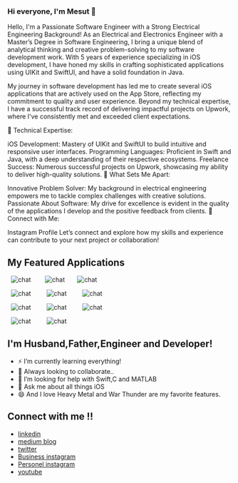 


### Hi everyone, I'm Mesut 👋

Hello, I'm a Passionate Software Engineer with a Strong Electrical Engineering Background!
As an Electrical and Electronics Engineer with a Master’s Degree in Software Engineering, I bring a unique blend of analytical thinking and creative problem-solving to my software development work. With 5 years of experience specializing in iOS development, I have honed my skills in crafting sophisticated applications using UIKit and SwiftUI, and have a solid foundation in Java.

My journey in software development has led me to create several iOS applications that are actively used on the App Store, reflecting my commitment to quality and user experience. Beyond my technical expertise, I have a successful track record of delivering impactful projects on Upwork, where I've consistently met and exceeded client expectations.

🔧 Technical Expertise:

iOS Development: Mastery of UIKit and SwiftUI to build intuitive and responsive user interfaces.
Programming Languages: Proficient in Swift and Java, with a deep understanding of their respective ecosystems.
Freelance Success: Numerous successful projects on Upwork, showcasing my ability to deliver high-quality solutions.
🌟 What Sets Me Apart:

Innovative Problem Solver: My background in electrical engineering empowers me to tackle complex challenges with creative solutions.
Passionate About Software: My drive for excellence is evident in the quality of the applications I develop and the positive feedback from clients.
📱 Connect with Me:

Instagram Profile
Let’s connect and explore how my skills and experience can contribute to your next project or collaboration!

##  My Featured Applications

&nbsp; ![chat](https://i.ibb.co/GTD50J2/Ekran-Resmi-2024-08-08-11-41-32.png) &nbsp; &nbsp; &nbsp; &nbsp;![chat](https://i.ibb.co/GTD50J2/Ekran-Resmi-2024-08-08-11-41-32.png)&nbsp; &nbsp; &nbsp; &nbsp;![chat](https://i.ibb.co/GTD50J2/Ekran-Resmi-2024-08-08-11-41-32.png)

&nbsp;  ![chat](https://www.linkpicture.com/q/Simulator-Screenshot-iPhone-14-Pro-2023-06-15-at-11.22.12.png) &nbsp; &nbsp; &nbsp; &nbsp;   ![chat](https://www.linkpicture.com/q/Simulator-Screenshot-iPhone-14-Pro-2023-06-15-at-11.09.38.png)  &nbsp; &nbsp; &nbsp; &nbsp; ![chat](https://www.linkpicture.com/q/Simulator-Screenshot-iPhone-14-Pro-2023-06-15-at-11.10.00.png)    

&nbsp; ![chat](https://www.linkpicture.com/q/Ekran-Resmi-2023-06-15-11.23.55_1.png) &nbsp; &nbsp; &nbsp; &nbsp;   ![chat](https://www.linkpicture.com/q/Simulator-Screenshot-iPhone-14-Pro-2023-06-15-at-11.12.12.png)  &nbsp; &nbsp; &nbsp; &nbsp;   ![chat](https://www.linkpicture.com/q/Ekran-Resmi-2023-06-15-11.23.30_1.png)  

&nbsp; ![chat](https://www.linkpicture.com/q/Simulator-Screenshot-iPhone-14-Pro-2023-06-15-at-11.12.43.png)  &nbsp; &nbsp; &nbsp; &nbsp;  ![chat](https://www.linkpicture.com/q/Simulator-Screenshot-iPhone-14-Pro-2023-06-15-at-11.12.53.png)  &nbsp; &nbsp; &nbsp; &nbsp; 



##  I'm Husband,Father,Engineer and Developer!
- ⚡ I’m currently learning everything!
- 👯 Always looking to collaborate..
- 🤔 I’m looking for help with Swift,C and MATLAB
- 💬 Ask me about all things iOS
- 😄 And I love Heavy Metal and War Thunder are my favorite features.

## Connect with me !!

- [linkedin](https://www.linkedin.com/in/mesut-aygün-0a0607198)
- [medium blog](https://mesutaygun35.medium.com)
- [twitter](https://twitter.com/messo88374717)
- [Business instagram](https://www.instagram.com/appcoder.35)
- [Personel instagram](https://www.instagram.com/aygun.mesut)
- [youtube](https://www.youtube.com/channel/UCW9G4k-u_-JXGbjD6NIKSng)
